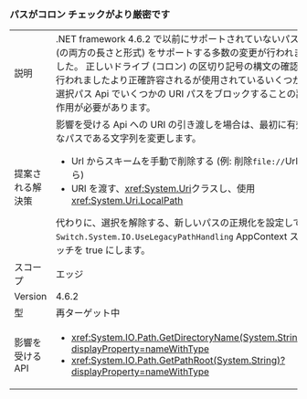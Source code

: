 ### <a name="path-colon-checks-are-stricter"></a>パスがコロン チェックがより厳密です

|   |   |
|---|---|
|説明|.NET framework 4.6.2 で以前にサポートされていないパス (の両方の長さと形式) をサポートする多数の変更が行われました。 正しいドライブ (コロン) の区切り記号の構文の確認が行われましたより正確許容されるが使用されているいくつかの選択パス Api でいくつかの URI パスをブロックすることの副作用が必要があります。|
|提案される解決策|影響を受ける Api への URI の引き渡しを場合は、最初に有効なパスである文字列を変更します。<ul><li>Url からスキームを手動で削除する (例: 削除<code>file://</code>Url から)</li><li>URI を渡す、<xref:System.Uri>クラスし、使用 <xref:System.Uri.LocalPath></li></ul>代わりに、選択を解除する、新しいパスの正規化を設定して、 <code>Switch.System.IO.UseLegacyPathHandling</code> AppContext スイッチを true にします。|
|スコープ|エッジ|
|Version|4.6.2|
|型|再ターゲット中|
|影響を受ける API|<ul><li><xref:System.IO.Path.GetDirectoryName(System.String)?displayProperty=nameWithType></li><li><xref:System.IO.Path.GetPathRoot(System.String)?displayProperty=nameWithType></li></ul>|

